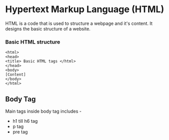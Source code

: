 # Hypertext Markup Language (HTML)

HTML is a code that is used to structure a webpage and it's content. It designs the basic structure of a website.

### Basic HTML structure 
```
<html>
<head>
<title> Basic HTML tags </html>
</head>
<body>
[Content]
</body>
</html>
```


## Body Tag

Main tags inside body tag includes -
- h1 till h6 tag
- p tag
- pre tag
